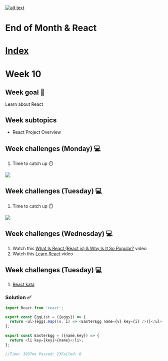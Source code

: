 <a href="https://www.core-code.io/">

![alt text](https://uploads-ssl.webflow.com/5eb2f56932c3562feab232e3/5f73550d00249e7e96c9f3de_Logo.png "corecodeio")

</a>

# End of Month & React

# [Index](/README.md)

# Week 10

## Week goal 🏁

<p>Learn about React</p>

## Week subtopics

- React Project Overview

## Week challenges (Monday) 💻

1. Time to catch up ⏱️

<img src="https://media1.giphy.com/media/QMHoU66sBXqqLqYvGO/giphy.gif?cid=ecf05e47ca1lqtqs3ad25ayukmc4zmwo1bhgqj8y03oy3bi0&rid=giphy.gif&ct=g ">

## Week challenges (Tuesday) 💻

1. Time to catch up ⏱️

<img src="https://media0.giphy.com/media/HdcimOKferlkI/giphy.gif?cid=ecf05e47scvyrwt5fdlmzxeyekycajzkg8bwt76x0t054xvq&rid=giphy.gif&ct=g">

## Week challenges (Wednesday) 💻

1. Watch this [What Is React (React js) & Why Is It So Popular?](https://www.youtube.com/watch?v=N3AkSS5hXMA&ab_channel=ProgrammingwithMosh) video
2. Watch this [Learn React](https://www.youtube.com/watch?v=hQAHSlTtcmY&ab_channel=WebDevSimplified) video

## Week challenges (Tuesday) 💻

1. [React kata](https://www.codewars.com/kata/5a95947f4a6b342636000173)

### Solution ✅

```js
import React from 'react';

export const EggList = ({eggs}) => {
  return <ul>{eggs.map((v, i) => <EasterEgg name={v} key={i} />)}</ul>;
};
 
export const EasterEgg = ({name,key}) => {
  return <li key={key}>{name}</li>;
};

//Time: 3937ms Passed: 23Failed: 0
```